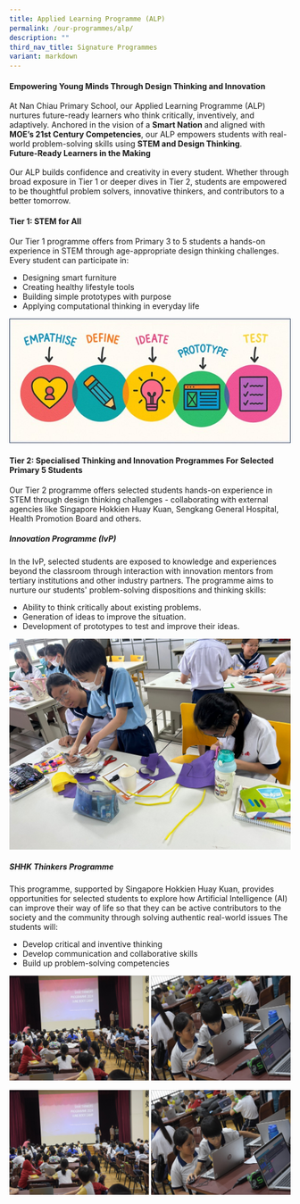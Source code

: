 ```yaml
---
title: Applied Learning Programme (ALP)
permalink: /our-programmes/alp/
description: ""
third_nav_title: Signature Programmes
variant: markdown
---
```

#### Empowering Young Minds Through Design Thinking and Innovation
At Nan Chiau Primary School, our Applied Learning Programme (ALP) nurtures future-ready learners who think critically, inventively, and adaptively. Anchored in the vision of a **Smart Nation** and aligned with **MOE’s 21st Century Competencies**, our ALP empowers students with real-world problem-solving skills using **STEM and Design Thinking**.<br>
**Future-Ready Learners in the Making**<br><br>
Our ALP builds confidence and creativity in every student. Whether through broad exposure in Tier 1 or deeper dives in Tier 2, students are empowered to be thoughtful problem solvers, innovative thinkers, and contributors to a better tomorrow.

#### Tier 1: STEM for All
Our Tier 1 programme offers from Primary 3 to 5 students a hands-on experience in STEM through age-appropriate design thinking challenges. Every student can participate in:
* Designing smart furniture
* Creating healthy lifestyle tools
* Building simple prototypes with purpose
* Applying computational thinking in everyday life

![](/images/Signature%20Programmes/alp01.jpg)

#### Tier 2: Specialised Thinking and Innovation Programmes For Selected Primary 5 Students
Our Tier 2 programme offers selected students hands-on experience in STEM through design thinking challenges - collaborating with external agencies like Singapore Hokkien Huay Kuan, Sengkang General Hospital, Health Promotion Board and others.<br>
##### Innovation Programme (IvP)
In the IvP, selected students are exposed to knowledge and experiences beyond the classroom through interaction with innovation mentors from tertiary institutions and other industry partners.
The programme aims to nurture our students' problem-solving dispositions and thinking skills:
* Ability to think critically about existing problems.
* Generation of ideas to improve the situation.
* Development of prototypes to test and improve their ideas.

![](/images/Signature%20Programmes/Ivp01.jpg)

##### SHHK Thinkers Programme
This programme, supported by Singapore Hokkien Huay Kuan, provides opportunities for selected students to explore how Artificial Intelligence (AI) can improve their way of life so that they can be active contributors to the society and the community through solving authentic real-world issues 
The students will:
* Develop critical and inventive thinking
* Develop communication and collaborative skills
* Build up problem-solving competencies

![](/images/Signature%20Programmes/ALP02.jpg)

![](/images/Signature%20Programmes/ALP02.jpg)